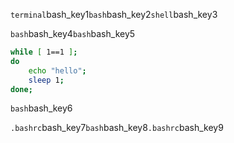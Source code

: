 `terminal`bash_key1`bash`bash_key2`shell`bash_key3

`bash`bash_key4`bash`bash_key5

```bash
while [ 1==1 ];
do
    echo "hello";
    sleep 1;
done;
```
`bash`bash_key6

`.bashrc`bash_key7`bash`bash_key8`.bashrc`bash_key9